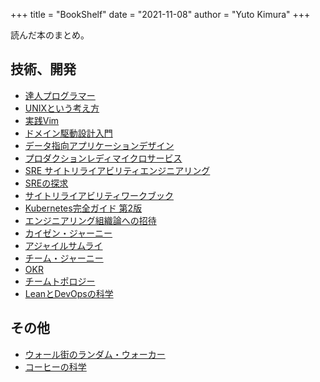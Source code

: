 +++
title = "BookShelf"
date = "2021-11-08"
author = "Yuto Kimura"
+++

読んだ本のまとめ。


## 技術、開発

* [達人プログラマー](https://www.amazon.co.jp/dp/B08T9BXSVD)
* [UNIXという考え方](https://www.amazon.co.jp/gp/product/4274064069)
* [実践Vim](https://www.amazon.co.jp/dp/B00HWLJI3U)
* [ドメイン駆動設計入門](https://www.amazon.co.jp/dp/B082WXZVPC)
* [データ指向アプリケーションデザイン](https://www.amazon.co.jp/gp/product/4873118700)
* [プロダクションレディマイクロサービス](https://www.amazon.co.jp/gp/product/4873118158)
* [SRE サイトリライアビリティエンジニアリング](https://www.amazon.co.jp/dp/4873117917)
* [SREの探求](https://www.amazon.co.jp/dp/4873119618)
* [サイトリライアビリティワークブック](https://www.amazon.co.jp/dp/4873119138)
* [Kubernetes完全ガイド 第2版](https://www.amazon.co.jp/dp/B08FZX8PYW)
* [エンジニアリング組織論への招待](https://www.amazon.co.jp/dp/B079TLW41L)
* [カイゼン・ジャーニー](https://www.amazon.co.jp/dp/B078HZKLMB)
* [アジャイルサムライ](https://www.amazon.co.jp/dp/B00J1XKB6K)
* [チーム・ジャーニー](https://www.amazon.co.jp/dp/B0836CF21D)
* [OKR](https://www.amazon.co.jp/dp/B07B2R1ZDL)
* [チームトポロジー](https://www.amazon.co.jp/dp/B09MS8BML8)
* [LeanとDevOpsの科学](https://www.amazon.co.jp/dp/B07L2R3LTN)

## その他

* [ウォール街のランダム・ウォーカー](https://www.amazon.co.jp/dp/B07VR1CCHV)
* [コーヒーの科学](https://www.amazon.co.jp/dp/B01C3P4G8G)
